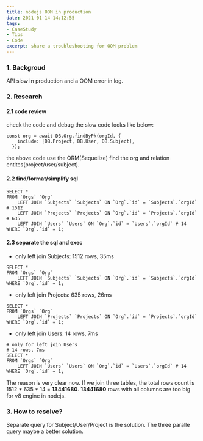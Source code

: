 ```yaml
---
title: nodejs OOM in production
date: 2021-01-14 14:12:55
tags:
- CaseStudy
- Tips
- Code
excerpt: share a troubleshooting for OOM problem
---
```


### 1. Backgroud
API slow in production and a OOM error in log.

### 2. Research
#### 2.1 code review
check the code and debug the slow code looks like below:
```
const org = await DB.Org.findByPk(orgId, {
    include: [DB.Project, DB.User, DB.Subject],
  });
```
the above code use the ORM(Sequelize) find the org and relation entites(project/user/subject).

#### 2.2 find/format/simplify sql
```
SELECT *
FROM `Orgs` `Org`
	LEFT JOIN `Subjects` `Subjects` ON `Org`.`id` = `Subjects`.`orgId` # 1512
	LEFT JOIN `Projects` `Projects` ON `Org`.`id` = `Projects`.`orgId` # 635
	LEFT JOIN `Users` `Users` ON `Org`.`id` = `Users`.`orgId` # 14
WHERE `Org`.`id` = 1;
```
#### 2.3 separate the sql and exec
- only left join Subjects: 1512 rows, 35ms
```
SELECT *
FROM `Orgs` `Org`
	LEFT JOIN `Subjects` `Subjects` ON `Org`.`id` = `Subjects`.`orgId`
WHERE `Org`.`id` = 1;
```
- only left join Projects: 635 rows, 26ms
```
SELECT *
FROM `Orgs` `Org`
	LEFT JOIN `Projects` `Projects` ON `Org`.`id` = `Projects`.`orgId`
WHERE `Org`.`id` = 1;
```
- only left join Users: 14 rows, 7ms
```
# only for left join Users
# 14 rows, 7ms
SELECT *
FROM `Orgs` `Org`
	LEFT JOIN `Users` `Users` ON `Org`.`id` = `Users`.`orgId` # 14
WHERE `Org`.`id` = 1;
```

The reason is very clear now. If we join three tables, the total rows count is 1512 * 635 * 14 = **13441680**.
**13441680** rows with all columns are too big for v8 engine in nodejs.

### 3. How to resolve?
Separate query for Subject/User/Project is the solution. The three paralle query maybe a better solution.
